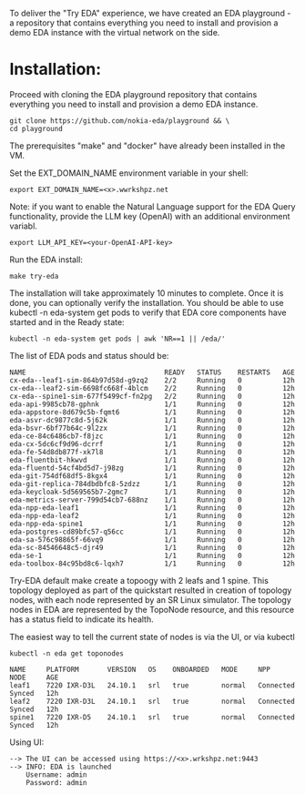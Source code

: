 
To deliver the "Try EDA" experience, we have created an EDA playground - a repository that contains everything you need to install and provision a demo EDA instance with the virtual network on the side. 

# Installation:
Proceed with cloning the EDA playground repository that contains everything you need to install and provision a demo EDA instance.

```
git clone https://github.com/nokia-eda/playground && \
cd playground
```
The prerequisites "make" and "docker" have already been installed in the VM.

Set the EXT_DOMAIN_NAME environment variable in your shell:
```
export EXT_DOMAIN_NAME=<x>.wwrkshpz.net
```
Note: if you want to enable the Natural Language support for the EDA Query functionality, provide the LLM key (OpenAI) with an additional environment variabl.

```
export LLM_API_KEY=<your-OpenAI-API-key>
```
Run the EDA install:
```
make try-eda
```
The installation will take approximately 10 minutes to complete. Once it is done, you can optionally verify the installation.
You should be able to use kubectl -n eda-system get pods to verify that EDA core components have started and in the Ready state:
```
kubectl -n eda-system get pods | awk 'NR==1 || /eda/'
```
The list of EDA pods and status should be:
```
NAME                                  READY   STATUS    RESTARTS   AGE
cx-eda--leaf1-sim-864b97d58d-g9zq2    2/2     Running   0          12h
cx-eda--leaf2-sim-6698fc668f-4blcm    2/2     Running   0          12h
cx-eda--spine1-sim-677f5499cf-fn2pg   2/2     Running   0          12h
eda-api-9985cb78-gphnk                1/1     Running   0          12h
eda-appstore-8d679c5b-fqmt6           1/1     Running   0          12h
eda-asvr-dc9877c8d-5j62k              1/1     Running   0          12h
eda-bsvr-6bf77b64c-9l2zx              1/1     Running   0          12h
eda-ce-84c6486cb7-f8jzc               1/1     Running   0          12h
eda-cx-5dc6cf9d96-dcrrf               1/1     Running   0          12h
eda-fe-54d8db877f-xk7l8               1/1     Running   0          12h
eda-fluentbit-hkwvd                   1/1     Running   0          12h
eda-fluentd-54cf4bd5d7-j98zg          1/1     Running   0          12h
eda-git-754df68df5-8kgx4              1/1     Running   0          12h
eda-git-replica-784dbdbfc8-5zdzz      1/1     Running   0          12h
eda-keycloak-5d569565b7-2gmc7         1/1     Running   0          12h
eda-metrics-server-799d54cb7-688nz    1/1     Running   0          12h
eda-npp-eda-leaf1                     1/1     Running   0          12h
eda-npp-eda-leaf2                     1/1     Running   0          12h
eda-npp-eda-spine1                    1/1     Running   0          12h
eda-postgres-cd89bfc57-q56cc          1/1     Running   0          12h
eda-sa-576c98865f-66vq9               1/1     Running   0          12h
eda-sc-84546648c5-djr49               1/1     Running   0          12h
eda-se-1                              1/1     Running   0          12h
eda-toolbox-84c95bd8c6-lqxh7          1/1     Running   0          12h
```

Try-EDA default make create a topoogy with 2 leafs and 1 spine. This  topology deployed as part of the quickstart resulted in creation of topology nodes, with each node represented by an SR Linux simulator. The topology nodes in EDA are represented by the TopoNode resource, and this resource has a status field to indicate its health.

The easiest way to tell the current state of nodes is via the UI, or via kubectl
```
kubectl -n eda get toponodes
```
```
NAME     PLATFORM       VERSION   OS    ONBOARDED   MODE     NPP         NODE     AGE
leaf1    7220 IXR-D3L   24.10.1   srl   true        normal   Connected   Synced   12h
leaf2    7220 IXR-D3L   24.10.1   srl   true        normal   Connected   Synced   12h
spine1   7220 IXR-D5    24.10.1   srl   true        normal   Connected   Synced   12h
```

Using UI:
```
--> The UI can be accessed using https://<x>.wrkshpz.net:9443 
--> INFO: EDA is launched
    Username: admin
    Password: admin
```
